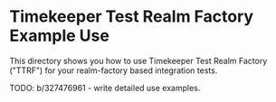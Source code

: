 # Timekeeper Test Realm Factory Example Use

This directory shows you how to use Timekeeper Test Realm Factory ("TTRF") for
your realm-factory based integration tests.

TODO: b/327476961 - write detailed use examples.
